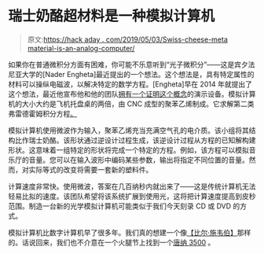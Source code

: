 # 瑞士奶酪超材料是一种模拟计算机

> 原文:[https://hack aday . com/2019/05/03/Swiss-cheese-meta material-is-an-analog-computer/](https://hackaday.com/2019/05/03/swiss-cheese-metamaterial-is-an-analog-computer/)

如果你在普通微积分方面有困难，你可能不乐意听到“光子微积分”——这是宾夕法尼亚大学的[Nader Engheta]最近提出的一个想法。这个想法是，具有特定属性的材料可以操纵电磁波，以解决特定的数学方程。[Engheta]早在 2014 年就提出了这个想法，最近他宣布他和他的团队[拥有一个证明这个概念](https://penntoday.upenn.edu/news/penn-engineers-demonstrate-metamaterials-can-solve-equations)的演示设备。模拟计算机的大小大约是飞机托盘桌的两倍，由 CNC 成型的聚苯乙烯制成。它求解第二类弗雷德霍姆积分方程[。](https://www.wolframalpha.com/input/?i=Fredholm+integral+equations+of+the+second+kind)

模拟计算机使用微波作为输入，聚苯乙烯充当充满空气孔的电介质。该小组将其结构比作瑞士奶酪。该形状通过逆设计过程生成，该逆设计过程从方程的已知解构建形状。这意味着一组特定的形状将完成一个特定的方程。例如，该方程可以模拟音乐厅的音量。您可以在输入波形中编码某些参数，输出将指定不同位置的音量。然而，对实际等式的改变将需要一套新的塑料件。

计算速度非常快。使用微波，答案在几百纳秒内就出来了——这是传统计算机无法轻易比拟的速度。该团队希望将该系统扩展到使用光，这将把计算速度提高到皮秒范围。制造一台新的光学模拟计算机可能类似于我们今天刻录 CD 或 DVD 的方式。

模拟计算机比数字计算机早了很多年。我们真的想建一个像[【比尔·施韦伯】](https://hackaday.com/2019/01/29/continuous-computing-the-analog-way/)那样的。话说回来，我们也不介意在一个火腿节上找到一个[唐纳 3500](https://hackaday.com/2013/03/04/retrotechtacular-donner-3500-portable-analog-computer/) 。